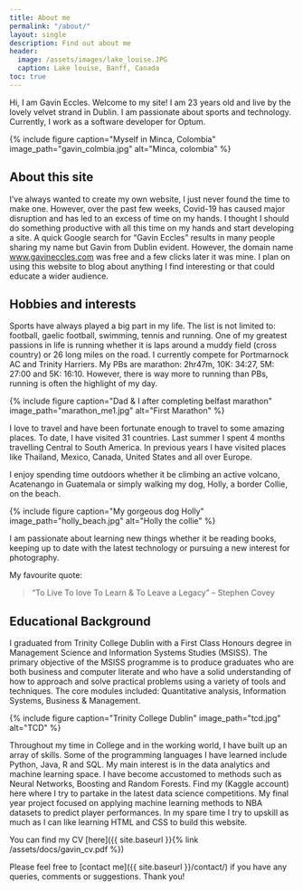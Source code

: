 ```yaml
---
title: About me 
permalink: "/about/"
layout: single
description: Find out about me
header:
  image: /assets/images/lake_louise.JPG
  caption: Lake louise, Banff, Canada
toc: true
---
```


Hi, I am Gavin Eccles. Welcome to my site! I am 23 years old and live by the lovely velvet strand in Dublin. I am passionate about sports and technology. Currently, I work as a software developer for Optum. 

{% include figure caption="Myself in Minca, Colombia" image_path="gavin_colmbia.jpg" alt="Minca, colombia" %}

## About this site
I’ve always wanted to create my own website, I just never found the time to make one. However, over the past few weeks, Covid-19 has caused major disruption and has led to an excess of time on my hands. I thought I should do something productive with all this time on my hands and start developing a site. A quick Google search for “Gavin Eccles” results in many people sharing my name but Gavin from Dublin evident. However, the domain name www.gavineccles.com was free and a few clicks later it was mine. I plan on using this website to blog about anything I find interesting or that could educate a wider audience. 

## Hobbies and interests
Sports have always played a big part in my life. The list is not limited to: football, gaelic football, swimming, tennis and running. One of my greatest passions in life is running whether it is laps around a muddy field (cross country) or 26 long miles on the road. I currently compete for Portmarnock AC and Trinity Harriers. My PBs are marathon: 2hr47m, 10K: 34:27, 5M: 27:00 and 5K: 16:10. However, there is way more to running than PBs, running is often the highlight of my day. 

{% include figure caption="Dad & I after completing belfast marathon" image_path="marathon_me1.jpg" alt="First Marathon" %}

I love to travel and have been fortunate enough to travel to some amazing places. To date, I have visited 31 countries. Last summer I spent 4 months travelling Central to South America. In previous years I have visited places like Thailand, Mexico, Canada, United States and all over Europe. 

I enjoy spending time outdoors whether it be climbing an active volcano, Acatenango in Guatemala or simply walking my dog, Holly, a border Collie, on the beach. 

{% include figure caption="My gorgeous dog Holly" image_path="holly_beach.jpg" alt="Holly the collie" %}

I am passionate about learning new things whether it be reading books, keeping up to date with the latest technology or pursuing a new interest for photography. 

My favourite quote: 
> “To Live To love To Learn & To Leave a Legacy” – Stephen Covey


## Educational Background
I graduated from Trinity College Dublin with a First Class Honours degree in Management Science and Information Systems Studies (MSISS).
The primary objective of the MSISS programme is to produce graduates who are both business and computer literate and who have a solid understanding of how to approach and solve practical problems using a variety of tools and techniques. The core modules included: Quantitative analysis, Information Systems, Business & Management. 

{% include figure caption="Trinity College Dublin" image_path="tcd.jpg" alt="TCD" %}

Throughout my time in College and in the working world, I have built up an array of skills. Some of the programming languages I have learned include Python, Java, R and SQL. My main interest is in the data analytics and machine learning space. I have become accustomed to methods such as Neural Networks, Boosting and Random Forests. Find my (Kaggle account) here where I try to partake in the latest data science competitions. My final year project focused on applying machine learning methods to NBA datasets to predict player performances. In my spare time I try to upskill as much as I can like learning HTML and CSS to build this website. 

You can find my CV [here]({{ site.baseurl }}{% link /assets/docs/gavin_cv.pdf %})

Please feel free to [contact me]({{ site.baseurl }}/contact/) if you have any queries, comments or suggestions. Thank you!


